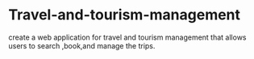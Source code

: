 # Travel-and-tourism-management
create a web application for travel and tourism management that allows users to search ,book,and manage the trips.
